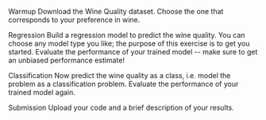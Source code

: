 Warmup
Download the Wine Quality dataset. Choose the one that corresponds to your preference in wine.

Regression
Build a regression model to predict the wine quality. You can choose any model type you like; the purpose of this exercise is to get you started. Evaluate the performance of your trained model -- make sure to get an unbiased performance estimate!

Classification
Now predict the wine quality as a class, i.e. model the problem as a classification problem. Evaluate the performance of your trained model again.

Submission
Upload your code and a brief description of your results.
